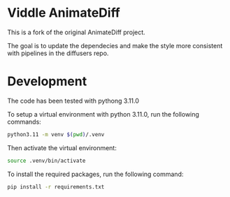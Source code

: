 # Viddle AnimateDiff

This is a fork of the original AnimateDiff project. 

The goal is to update the dependecies and make the style more consistent with pipelines in the
diffusers repo. 



# Development

The code has been tested with pythong 3.11.0

To setup a virtual environment with python 3.11.0, run the following commands:

```bash
python3.11 -m venv $(pwd)/.venv
```

Then activate the virtual environment:

```bash
source .venv/bin/activate
```

To install the required packages, run the following command:

```bash
pip install -r requirements.txt
```